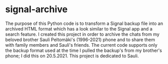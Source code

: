 # signal-archive
The purpose of this Python code is to transform a Signal backup file into an archived HTML format which has a look similar to the Signal app and a search feature. I created this project in order to archive the chats from my beloved brother Sauli Peltomäki's (1996-2021) phone and to share them with family members and Sauli's friends. The current code supports only the backup format used at the time I pulled the backup's from my brother's phone; I did this on 20.5.2021. This project is dedicated to Sauli.
